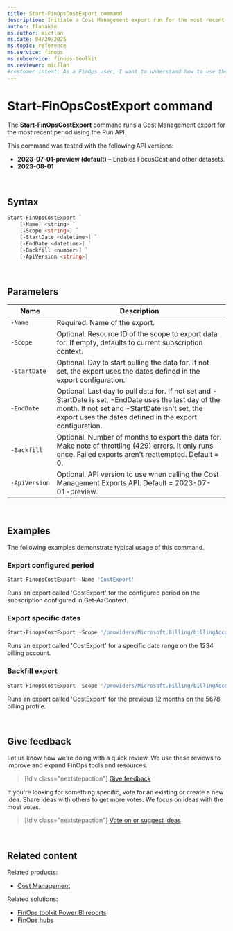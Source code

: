 ```yaml
---
title: Start-FinOpsCostExport command
description: Initiate a Cost Management export run for the most recent period using the Start-FinOpsCostExport command in the FinOpsToolkit module.
author: flanakin
ms.author: micflan
ms.date: 04/29/2025
ms.topic: reference
ms.service: finops
ms.subservice: finops-toolkit
ms.reviewer: micflan
#customer intent: As a FinOps user, I want to understand how to use the what Start-FinOpsCostExport command in the FinOpsToolkit module.
---
```


<!-- markdownlint-disable-next-line MD025 -->
# Start-FinOpsCostExport command

The **Start-FinOpsCostExport** command runs a Cost Management export for the most recent period using the Run API.

This command was tested with the following API versions:

- **2023-07-01-preview (default)** – Enables FocusCost and other datasets.
- **2023-08-01**

<br>

## Syntax

```powershell
Start-FinOpsCostExport `
    [-Name] <string> `
    [-Scope <string>] `
    [-StartDate <datetime>] `
    [-EndDate <datetime>] `
    [-Backfill <number>] `
    [-ApiVersion <string>]
```

<br>

## Parameters

| Name          | Description                                                                                                                                                                                                         |
| ------------- | ------------------------------------------------------------------------------------------------------------------------------------------------------------------------------------------------------------------- |
| `‑Name`       | Required. Name of the export.                                                                                                                                                                                       |
| `‑Scope`      | Optional. Resource ID of the scope to export data for. If empty, defaults to current subscription context.                                                                                                          |
| `‑StartDate`  | Optional. Day to start pulling the data for. If not set, the export uses the dates defined in the export configuration.                                                                                             |
| `‑EndDate`    | Optional. Last day to pull data for. If not set and -StartDate is set, -EndDate uses the last day of the month. If not set and -StartDate isn't set, the export uses the dates defined in the export configuration. |
| `‑Backfill`   | Optional. Number of months to export the data for. Make note of throttling (429) errors. It only runs once. Failed exports aren't reattempted. Default = 0.                                                         |
| `‑ApiVersion` | Optional. API version to use when calling the Cost Management Exports API. Default = 2023-07-01-preview.                                                                                                            |

<br>

## Examples

The following examples demonstrate typical usage of this command.

### Export configured period

```powershell
Start-FinopsCostExport -Name 'CostExport'
```

Runs an export called 'CostExport' for the configured period on the subscription configured in Get-AzContext.

### Export specific dates

```powershell
Start-FinopsCostExport -Scope '/providers/Microsoft.Billing/billingAccounts/1234' -Name 'CostExport' -StartDate '2023-01-01' -EndDate '2023-12-31'
```

Runs an export called 'CostExport' for a specific date range on the 1234 billing account.

### Backfill export

```powershell
Start-FinopsCostExport -Scope '/providers/Microsoft.Billing/billingAccounts/1234/billingProfiles/5678' -Name 'CostExport' -Backfill 12
```

Runs an export called 'CostExport' for the previous 12 months on the 5678 billing profile.

<br>

## Give feedback

Let us know how we're doing with a quick review. We use these reviews to improve and expand FinOps tools and resources.

> [!div class="nextstepaction"]
> [Give feedback](https://portal.azure.com/#view/HubsExtension/InProductFeedbackBlade/extensionName/FinOpsToolkit/cesQuestion/How%20easy%20or%20hard%20is%20it%20to%20use%20the%20FinOps%20toolkit%20PowerShell%20module%3F/cvaQuestion/How%20valuable%20are%20the%20FinOps%20toolkit%20PowerShell%20module%3F/surveyId/FTK0.11/bladeName/PowerShell/featureName/CostManagement.StartExport)

If you're looking for something specific, vote for an existing or create a new idea. Share ideas with others to get more votes. We focus on ideas with the most votes.

> [!div class="nextstepaction"]
> [Vote on or suggest ideas](https://github.com/microsoft/finops-toolkit/issues?q=is%3Aissue%20is%3Aopen%20label%3A%22Tool%3A%20PowerShell%22%20sort%3A"reactions-%2B1-desc")

<br>

## Related content

Related products:

- [Cost Management](/azure/cost-management-billing/costs/)

Related solutions:

- [FinOps toolkit Power BI reports](../../power-bi/reports.md)
- [FinOps hubs](../../hubs/finops-hubs-overview.md)

<br>
